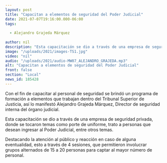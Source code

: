 ```yaml
---
layout: post
title: "Capacitan a elementos de seguridad del Poder Judicial"
date: 2021-07-07T19:16:00.000-06:00
tags:
  
  - Alejandro Grajeda Márquez
  
author: nil
description: "Esta capacitación se dio a través de una empresa de seguridad privada."
image: "/uploads/2021/images-TS1.jpg"
video: "nil"
audio: "/uploads/2021/audio-MW07_ALEJANDRO_GRAJEDA.mp3"
alt: "Capacitan a elementos de seguridad del Poder Judicial"
front: false
section: "Local"
news_id: 185428
---
```


Con el fin de capacitar al personal de seguridad se brindó un programa de formación a elementos que trabajan dentro del Tribunal Superior de Justicia, así lo manifestó Alejandro Grajeda Márquez, Director de seguridad interna del órgano judicial.

Esta capacitación se dio a través de una empresa de seguridad privada, donde se tocaron temas como porte de uniforme, trato a personas que desean ingresar al Poder Judicial, entre otros temas.

Destacando la atención al público y reacción en caso de alguna eventualidad, esto a través de 4 sesiones, que permitieron involucrar grupos alternados de 15 a 20 personas para captar al mayor número de personal. 
